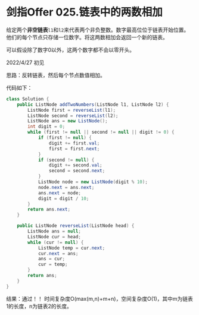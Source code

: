 # 剑指Offer 025.链表中的两数相加

给定两个**非空链表**`l1`和`l2`来代表两个非负整数。数字最高位位于链表开始位置。他们的每个节点只存储一位数字。将这两数相加会返回一个新的链表。

可以假设除了数字0以外，这两个数字都不会以零开头。

2022/4/27 初见

思路：反转链表，然后每个节点数值相加。

代码如下：

```java
class Solution {
    public ListNode addTwoNumbers(ListNode l1, ListNode l2) {
        ListNode first = reverseList(l1);
        ListNode second = reverseList(l2);
        ListNode ans = new ListNode();
        int digit = 0;
        while (first != null || second != null || digit != 0) {
            if (first != null) {
                digit += first.val;
                first = first.next;
            }
            if (second != null) {
                digit += second.val;
                second = second.next;
            }
            ListNode node = new ListNode(digit % 10);
            node.next = ans.next;
            ans.next = node;
            digit = digit / 10;
        }
        return ans.next;
    }

    public ListNode reverseList(ListNode head) {
        ListNode ans = null;
        ListNode cur = head;
        while (cur != null) {
            ListNode temp = cur.next;
            cur.next = ans;
            ans = cur;
            cur = temp;
        }
        return ans;
    }
}
```

结果：通过！！ 时间复杂度O(max(m,n)+m+n)，空间复杂度O(1)，其中m为链表1的长度，n为链表2的长度。
